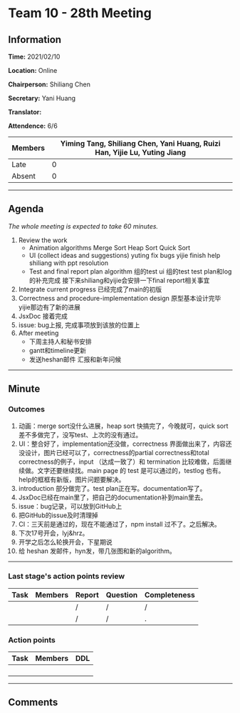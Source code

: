 # Team 10 - 28th Meeting

## Information

**Time:** 2021/02/10

**Location:** Online

**Chairperson:** Shiliang Chen

**Secretary:** Yani Huang

**Translator:** 

**Attendence:** 6/6

| **Members** | **Yiming Tang, Shiliang Chen, Yani Huang, Ruizi Han, Yijie Lu, Yuting Jiang** |
| ----------- | ------------------------------------------------------------ |
| Late        | 0                                                            |
| Absent      | 0                                                            |



------

## Agenda

*The whole meeting is expected to take 60 minutes.*

1. Review the work 
   - Animation algorithms
      Merge Sort
      Heap Sort
      Quick Sort
   - UI (collect ideas and suggestions)
      yuting fix bugs
      yijie finish help
      shiliang with ppt resolution
   - Test and final report plan
      algorithm 组的test
      ui 组的test
      test plan和log的补充完成
      接下来shiliang和yijie会安排一下final report相关事宜
2. Integrate current progress
   已经完成了main的初版
3. Correctness and procedure-implementation design 
   原型基本设计完毕
   yijie那边有了新的进展
4. JsxDoc 接着完成
5. issue: bug上报, 完成事项放到该放的位置上
6. After meeting
   - 下周主持人和秘书安排
   - gantt和timeline更新
   - 发送heshan邮件 汇报和新年问候
   



------

## Minute

### Outcomes

1. 动画：merge sort没什么进展，heap sort 快搞完了，今晚就可，quick sort 差不多做完了，没写test、上次的没有通过。
2. UI：整合好了，implementation还没做，correctness 界面做出来了，内容还没设计，图片已经可以了，correctness的partial correctness和total correctness的例子，input （达成一致了）和 termination 比较难做，后面继续做。文字还要继续找。main page 的 test 是可以通过的，testlog 也有。help的框框有新版，图片问题要解决。
3. introduction 部分做完了。test plan正在写。documentation写了。
4. JsxDoc已经在main里了，把自己的documentation补到main里去。
5. issue：bug记录，可以放到GitHub上
6. 把GitHub的issue及时清理掉
7. CI：三天前是通过的，现在不能通过了，npm install 过不了。之后解决。
8. 下次17号开会，lyj&hrz。
9. 开学之后怎么轮换开会，下星期说
10. 给 heshan 发邮件，hyn发，带几张图和新的algorithm。



------

### Last stage's action points review

| **Task** | **Members** | **Report** | **Question** | **Completeness** |
| -------- | ----------- | ---------- | ------------ | ---------------- |
|          |             | /          | /            | /                |
|          |             | /          | /            | .                |



### Action points

| **Task** | **Members** | **DDL** |
| -------- | ----------- | ------- |
|          |             |         |
|          |             |         |
|          |             |         |
|          |             |         |

------

## Comments